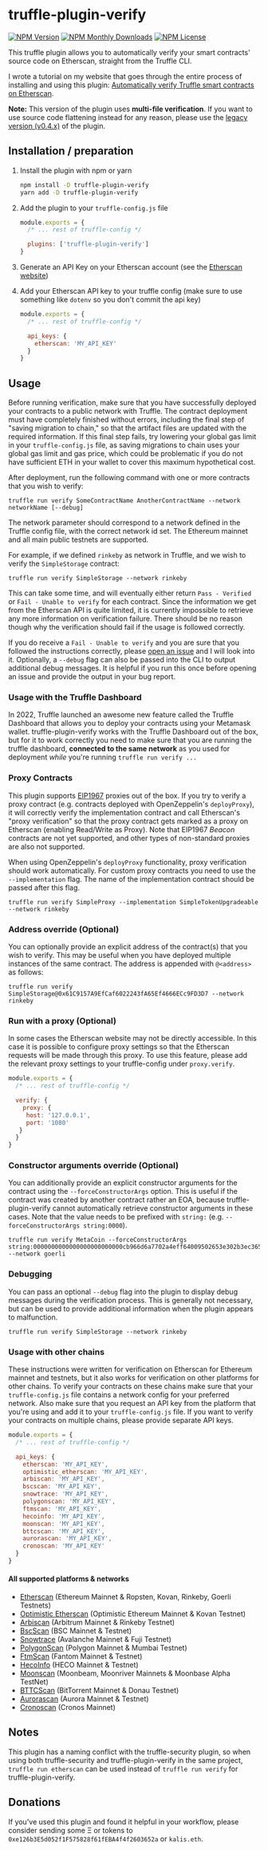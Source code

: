 # truffle-plugin-verify
[![NPM Version](https://img.shields.io/npm/v/truffle-plugin-verify.svg)](https://www.npmjs.com/package/truffle-plugin-verify)
[![NPM Monthly Downloads](https://img.shields.io/npm/dm/truffle-plugin-verify.svg)](https://www.npmjs.com/package/truffle-plugin-verify)
[![NPM License](https://img.shields.io/npm/l/truffle-assertions.svg)](https://www.npmjs.com/package/truffle-plugin-verify)

This truffle plugin allows you to automatically verify your smart contracts' source code on Etherscan, straight from the Truffle CLI.

I wrote a tutorial on my website that goes through the entire process of installing and using this plugin: [Automatically verify Truffle smart contracts on Etherscan](https://kalis.me/verify-truffle-smart-contracts-etherscan/).

**Note:** This version of the plugin uses **multi-file verification**. If you want to use source code flattening instead for any reason, please use the [legacy version (v0.4.x)](https://github.com/rkalis/truffle-plugin-verify/tree/legacy) of the plugin.

## Installation / preparation
1. Install the plugin with npm or yarn
   ```sh
   npm install -D truffle-plugin-verify
   yarn add -D truffle-plugin-verify
   ```
2. Add the plugin to your `truffle-config.js` file
   ```js
   module.exports = {
     /* ... rest of truffle-config */

     plugins: ['truffle-plugin-verify']
   }
   ```

3. Generate an API Key on your Etherscan account (see the [Etherscan website](https://etherscan.io/apis))
4. Add your Etherscan API key to your truffle config (make sure to use something like `dotenv` so you don't commit the api key)

   ```js
   module.exports = {
     /* ... rest of truffle-config */

     api_keys: {
       etherscan: 'MY_API_KEY'
     }
   }
   ```

## Usage
Before running verification, make sure that you have successfully deployed your contracts to a public network with Truffle. The contract deployment must have completely finished without errors, including the final step of "saving migration to chain," so that the artifact files are updated with the required information. If this final step fails, try lowering your global gas limit in your `truffle-config.js` file, as saving migrations to chain uses your global gas limit and gas price, which could be problematic if you do not have sufficient ETH in your wallet to cover this maximum hypothetical cost.

After deployment, run the following command with one or more contracts that you wish to verify:

```
truffle run verify SomeContractName AnotherContractName --network networkName [--debug]
```

The network parameter should correspond to a network defined in the Truffle config file, with the correct network id set. The Ethereum mainnet and all main public testnets are supported.

For example, if we defined `rinkeby` as network in Truffle, and we wish to verify the `SimpleStorage` contract:

```
truffle run verify SimpleStorage --network rinkeby
```

This can take some time, and will eventually either return `Pass - Verified` or `Fail - Unable to verify` for each contract. Since the information we get from the Etherscan API is quite limited, it is currently impossible to retrieve any more information on verification failure. There should be no reason though why the verification should fail if the usage is followed correctly.

If you do receive a `Fail - Unable to verify` and you are sure that you followed the instructions correctly, please [open an issue](/issues/new) and I will look into it. Optionally, a `--debug` flag can also be passed into the CLI to output additional debug messages. It is helpful if you run this once before opening an issue and provide the output in your bug report.

### Usage with the Truffle Dashboard
In 2022, Truffle launched an awesome new feature called the Truffle Dashboard that allows you to deploy your contracts using your Metamask wallet. truffle-plugin-verify works with the Truffle Dashboard out of the box, but for it to work correctly you need to make sure that you are running the truffle dashboard, **connected to the same network** as you used for deployment *while* you're running `truffle run verify ...`

### Proxy Contracts
This plugin supports [EIP1967](https://eips.ethereum.org/EIPS/eip-1967) proxies out of the box. If you try to verify a proxy contract (e.g. contracts deployed with OpenZeppelin's `deployProxy`), it will correctly verify the implementation contract and call Etherscan's "proxy verification" so that the proxy contract gets marked as a proxy on Etherscan (enabling Read/Write as Proxy). Note that EIP1967 *Beacon* contracts are not yet supported, and other types of non-standard proxies are also not supported.

When using OpenZeppelin's `deployProxy` functionality, proxy verification should work automatically. For custom proxy contracts you need to use the  `--implementation` flag. The name of the implementation contract should be passed after this flag.

```
truffle run verify SimpleProxy --implementation SimpleTokenUpgradeable --network rinkeby
```

### Address override (Optional)
You can optionally provide an explicit address of the contract(s) that you wish to verify. This may be useful when you have deployed multiple instances of the same contract. The address is appended with `@<address>` as follows:

```
truffle run verify SimpleStorage@0x61C9157A9EfCaf6022243fA65Ef4666ECc9FD3D7 --network rinkeby
```

### Run with a proxy (Optional)
In some cases the Etherscan website may not be directly accessible. In this case it is possible to configure proxy settings so that the Etherscan requests will be made through this proxy. To use this feature, please add the relevant proxy settings to your truffle-config under `proxy.verify`.
   ```js
   module.exports = {
     /* ... rest of truffle-config */

     verify: {
       proxy: {
        host: '127.0.0.1',
        port: '1080'
      }
     }
   }
   ```

### Constructor arguments override (Optional)
You can additionally provide an explicit constructor arguments for the contract using the `--forceConstructorArgs` option. This is useful if the contract was created by another contract rather an EOA, because truffle-plugin-verify cannot automatically retrieve constructor arguments in these cases. Note that the value needs to be prefixed with `string:` (e.g. `--forceConstructorArgs string:0000`).

```
truffle run verify MetaCoin --forceConstructorArgs string:0000000000000000000000000cb966d6a7702a4eff64009502653e302b3ec365 --network goerli
```

### Debugging
You can pass an optional `--debug` flag into the plugin to display debug messages during the verification process. This is generally not necessary, but can be used to provide additional information when the plugin appears to malfunction.

```
truffle run verify SimpleStorage --network rinkeby
```

### Usage with other chains
These instructions were written for verification on Etherscan for Ethereum mainnet and testnets, but it also works for verification on other platforms for other chains. To verify your contracts on these chains make sure that your `truffle-config.js` file contains a network config for your preferred network. Also make sure that you request an API key from the platform that you're using and add it to your `truffle-config.js` file. If you want to verify your contracts on multiple chains, please provide separate API keys.

```js
module.exports = {
  /* ... rest of truffle-config */

  api_keys: {
    etherscan: 'MY_API_KEY',
    optimistic_etherscan: 'MY_API_KEY',
    arbiscan: 'MY_API_KEY',
    bscscan: 'MY_API_KEY',
    snowtrace: 'MY_API_KEY',
    polygonscan: 'MY_API_KEY',
    ftmscan: 'MY_API_KEY',
    hecoinfo: 'MY_API_KEY',
    moonscan: 'MY_API_KEY',
    bttcscan: 'MY_API_KEY',
    aurorascan: 'MY_API_KEY',
    cronoscan: 'MY_API_KEY'
  }
}
```

#### All supported platforms & networks
- [Etherscan](https://etherscan.io/) (Ethereum Mainnet & Ropsten, Kovan, Rinkeby, Goerli Testnets)
- [Optimistic Etherscan](https://optimistic.etherscan.io/) (Optimistic Ethereum Mainnet & Kovan Testnet)
- [Arbiscan](https://arbiscan.io) (Arbitrum Mainnet & Rinkeby Testnet)
- [BscScan](https://bscscan.com) (BSC Mainnet & Testnet)
- [Snowtrace](https://snowtrace.io/) (Avalanche Mainnet & Fuji Testnet)
- [PolygonScan](https://polygonscan.com) (Polygon Mainnet & Mumbai Testnet)
- [FtmScan](https://ftmscan.com) (Fantom Mainnet & Testnet)
- [HecoInfo](https://hecoinfo.com) (HECO Mainnet & Testnet)
- [Moonscan](https://moonscan.io/) (Moonbeam, Moonriver Mainnets & Moonbase Alpha TestNet)
- [BTTCScan](https://bttcscan.com/) (BitTorrent Mainnet & Donau Testnet)
- [Aurorascan](https://aurorascan.dev/) (Aurora Mainnet & Testnet)
- [Cronoscan](https://cronoscan.com) (Cronos Mainnet)

## Notes
This plugin has a naming conflict with the truffle-security plugin, so when using both truffle-security and truffle-plugin-verify in the same project, `truffle run etherscan` can be used instead of `truffle run verify` for truffle-plugin-verify.

## Donations
If you've used this plugin and found it helpful in your workflow, please consider sending some Ξ or tokens to `0xe126b3E5d052f1F575828f61fEBA4f4f2603652a` or `kalis.eth`.
